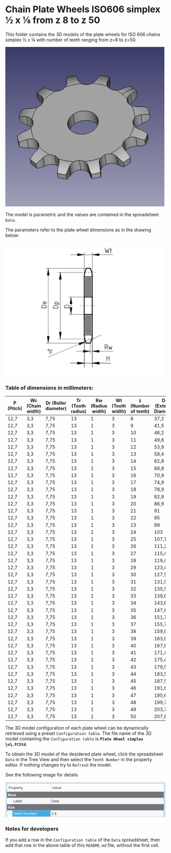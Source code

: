 # Chain Plate Wheels ISO606 simplex ½ x ⅛ from z 8 to z 50

This folder contains the 3D models of the plate wheels for ISO 606 chains simplex ½ x ⅛ with number of teeth ranging from z=8 to z=50.

![Image](../images/simplex_screenshot.png "Plate Wheel Simplex")

The model is parametric and the values are contained in the spreadsheet `Data`.

The parameters refer to the plate wheel dimensions as in the drawing below:

![Drawing](../images/simplex_drawing.png "Drawing")

### Table of dimensions in millimeters:

P (Pitch)|Wc (Chain width)|Dr (Roller diameter)|Tr (Tooth radius)|Rw (Radius width)|Wt (Tooth width)|z (Number of teeth)|De (External Diameter)|Dp (Pitch diameter)|D (Hole diameter)|H (Total height)
---|---|---|---|---|---|---|---|---|---|---
12,7|3,3|7,75|13|1|3|8|37,2|33,18|8|4
12,7|3,3|7,75|13|1|3|9|41,5|37,13|8|4
12,7|3,3|7,75|13|1|3|10|46,2|41,1|8|4
12,7|3,3|7,75|13|1|3|11|49,6|45,07|8|4
12,7|3,3|7,75|13|1|3|12|53,9|49,07|8|4
12,7|3,3|7,75|13|1|3|13|58,4|53,06|8|4
12,7|3,3|7,75|13|1|3|14|62,8|57,07|8|4
12,7|3,3|7,75|13|1|3|15|66,8|61,09|8|4
12,7|3,3|7,75|13|1|3|16|70,9|65,1|8|4
12,7|3,3|7,75|13|1|3|17|74,9|69,11|8|4
12,7|3,3|7,75|13|1|3|18|78,9|73,14|8|4
12,7|3,3|7,75|13|1|3|19|82,9|77,16|8|4
12,7|3,3|7,75|13|1|3|20|86,9|81,19|8|4
12,7|3,3|7,75|13|1|3|21|91|85,22|8|4
12,7|3,3|7,75|13|1|3|22|95|89,24|10|4
12,7|3,3|7,75|13|1|3|23|99|93,27|10|4
12,7|3,3|7,75|13|1|3|24|103|97,29|10|4
12,7|3,3|7,75|13|1|3|25|107,1|101,33|10|4
12,7|3,3|7,75|13|1|3|26|111,2|105,36|12|4
12,7|3,3|7,75|13|1|3|27|115,4|109,4|12|4
12,7|3,3|7,75|13|1|3|28|119,4|113,42|12|4
12,7|3,3|7,75|13|1|3|29|123,4|117,46|12|4
12,7|3,3|7,75|13|1|3|30|127,5|121,5|12|4
12,7|3,3|7,75|13|1|3|31|131,5|125,54|12|4
12,7|3,3|7,75|13|1|3|32|135,5|129,56|12|4
12,7|3,3|7,75|13|1|3|33|139,6|133,6|12|4
12,7|3,3|7,75|13|1|3|34|143,6|137,64|12|4
12,7|3,3|7,75|13|1|3|35|147,6|141,68|12|4
12,7|3,3|7,75|13|1|3|36|151,7|145,72|16|4
12,7|3,3|7,75|13|1|3|37|155,7|149,76|16|4
12,7|3,3|7,75|13|1|3|38|159,8|153,8|16|4
12,7|3,3|7,75|13|1|3|39|163,8|157,83|16|4
12,7|3,3|7,75|13|1|3|40|167,8|161,87|16|4
12,7|3,3|7,75|13|1|3|41|171,4|165,91|16|4
12,7|3,3|7,75|13|1|3|42|175,4|169,95|16|4
12,7|3,3|7,75|13|1|3|43|179,5|173,99|16|4
12,7|3,3|7,75|13|1|3|44|183,5|178,03|16|4
12,7|3,3|7,75|13|1|3|45|187,5|182,07|16|4
12,7|3,3|7,75|13|1|3|46|191,6|186,1|20|4
12,7|3,3|7,75|13|1|3|47|195,6|190,14|20|4
12,7|3,3|7,75|13|1|3|48|199,7|194,18|20|4
12,7|3,3|7,75|13|1|3|49|203,7|198,22|20|4
12,7|3,3|7,75|13|1|3|50|207,8|202,26|20|4

The 3D model configuration of each plate wheel can be dynamically retrieved using a preset `Configuration table`.
The file name of the 3D model containing the `Configuration table` is **`Plate Wheel simplex ½x⅛.FCStd`**.

To obtain the 3D model of the desidered plate wheel, click the spreadsheet `Data` in the Tree View and then select the `Teeth Number` in the property editor. If nothing changes try to `Refresh` the model.

See the following image for details

![Drawing](../images/configuration.png "Configuration")

### Notes for developers
If you add a row in the `Configuration table` of the `Data` spreadsheet, then add that row in the above table of this `README.md` file, without the first cell.
